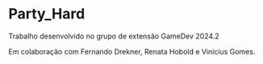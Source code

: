 # Party_Hard
Trabalho desenvolvido no grupo de extensão GameDev 2024.2

Em colaboração com Fernando Drekner, Renata Hobold e Vinícius Gomes.
